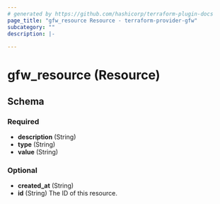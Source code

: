 ```yaml
---
# generated by https://github.com/hashicorp/terraform-plugin-docs
page_title: "gfw_resource Resource - terraform-provider-gfw"
subcategory: ""
description: |-
  
---
```


# gfw_resource (Resource)





<!-- schema generated by tfplugindocs -->
## Schema

### Required

- **description** (String)
- **type** (String)
- **value** (String)

### Optional

- **created_at** (String)
- **id** (String) The ID of this resource.


